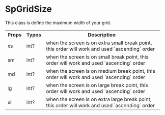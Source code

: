 # SpGridSize

This class is define the maximum width of your grid.

<table>
  <tr>
    <th>Props</th>
    <th>Types</th>
    <th>Description</th>
  <tr>
  <tr>
    <td>xs</td>
    <td>int?</td>
    <td>when the screen is on extra small break point, this order will work and used `ascending` order</td>
  </tr>
  <tr>
    <td>sm</td>
    <td>int?</td>
    <td>when the screen is on small break point, this order will work and used `ascending` order</td>
  </tr>  
  <tr>
    <td>md</td>
    <td>int?</td>
    <td>when the screen is on medium break point, this order will work and used `ascending` order</td>
  </tr>  
  <tr>
    <td>lg</td>
    <td>int?</td>
    <td>when the screen is on large break point, this order will work and used `ascending` order</td>
  </tr>
  <tr>
    <td>xl</td>
    <td>int?</td>
    <td>when the screen is on extra large break point, this order will work and used `ascending` order</td>
  </tr>
</table>
